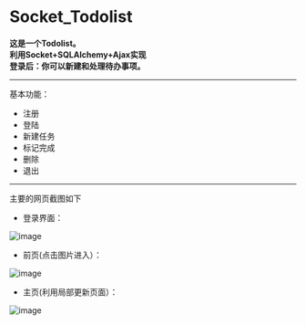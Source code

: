 Socket_Todolist
===============

**这是一个Todolist。\
利用Socket+SQLAlchemy+Ajax实现\
登录后：你可以新建和处理待办事项。**

---
基本功能：
+ 注册
+ 登陆
+ 新建任务
+ 标记完成
+ 删除
+ 退出

---

主要的网页截图如下
+  登录界面：

![image](https://github.com/ppd0705/socket_todolist/blob/master/static/screenshot/login.png)

+  前页(点击图片进入）：

![image](https://github.com/ppd0705/socket_todolist/blob/master/static/screenshot/preindex.png)


+  主页(利用局部更新页面）：

![image](https://github.com/ppd0705/socket_todolist/blob/master/static/screenshot/index.png)





